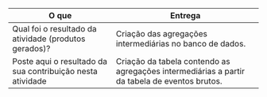 
|O que| Entrega |
|--|--|
| Qual foi o resultado da atividade (produtos gerados)? |Criação das agregações intermediárias no banco de dados.|
| Poste aqui o resultado da sua contribuição nesta atividade |Criação da tabela contendo as agregações intermediárias a partir da tabela de eventos brutos.|

 